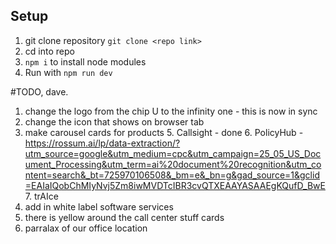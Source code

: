 ## Setup
1. git clone repository `git clone <repo link>`
2. cd into repo
3. `npm i` to install node modules
4. Run with `npm run dev`




#TODO, dave.
1. change the logo from the chip U to the infinity one - this is now in sync
2. change the icon that shows on browser tab
4. make carousel cards for products
   5. Callsight - done
   6. PolicyHub - https://rossum.ai/lp/data-extraction/?utm_source=google&utm_medium=cpc&utm_campaign=25_05_US_Document_Processing&utm_term=ai%20document%20recognition&utm_content=search&_bt=725970106508&_bm=e&_bn=g&gad_source=1&gclid=EAIaIQobChMIyNvj5Zm8iwMVDTcIBR3cvQTXEAAYASAAEgKQufD_BwE
   7. trAIce 
5. add in white label software services
7. there is yellow around the call center stuff cards
8. parralax of our office location



